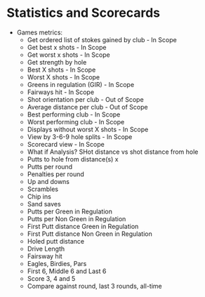 # Statistics and Scorecards

* Games metrics:
  * Get ordered list of stokes gained by club - In Scope
  * Get best x shots - In Scope
  * Get worst x shots - In Scope
  * Get strength by hole
  * Best X shots - In Scope
  * Worst X shots - In Scope
  * Greens in regulation (GIR) - In Scope
  * Fairways hit - In Scope
  * Shot orientation per club - Out of Scope
  * Average distance per club - Out of Scope
  * Best performing club - In Scope
  * Worst performing club - In Scope
  * Displays without worst X shots - In Scope
  * View by 3-6-9 hole splits - In Scope
  * Scorecard view - In Scope
  * What if Analysis? SHot distance vs shot distance from hole
  * Putts to hole from distance(s) x
  * Putts per round
  * Penalties per round
  * Up and downs
  * Scrambles
  * Chip ins
  * Sand saves
  * Putts per Green in Regulation
  * Putts per Non Green in Regulation
  * First Putt distance Green in Regulation
  * First Putt distance Non Green in Regulation 
  * Holed putt distance
  * Drive Length
  * Fairsway hit
  * Eagles, Birdies, Pars
  * First 6, Middle 6 and Last 6
  * Score 3, 4 and 5
  * Compare against round, last 3 rounds, all-time
